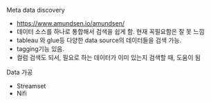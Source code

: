 Meta data discovery
- https://www.amundsen.io/amundsen/
- 데이터 소스를 하나로 통합해서 검색을 쉽게 함. 현재 꼭필요함은 잘 못 느낌
- tableau 와 glue등 다양한 data source의 데이터들을 검색 가능.
- tagging기능 있음.
- 컬럼 검색도 되서, 필요로 하는 데이터가 이미 있는지 검색할 때, 도움이 됨


Data 가공
- Streamset
- Nifi